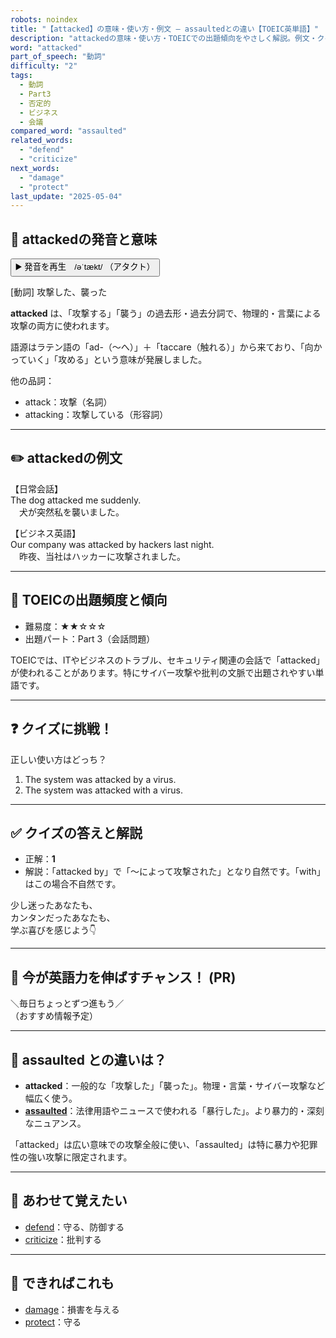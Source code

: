 ```yaml
---
robots: noindex
title: "【attacked】の意味・使い方・例文 ― assaultedとの違い【TOEIC英単語】"
description: "attackedの意味・使い方・TOEICでの出題傾向をやさしく解説。例文・クイズ付きでassaultedとの違いもわかりやすく学べます。"
word: "attacked"
part_of_speech: "動詞"
difficulty: "2"
tags:
  - 動詞
  - Part3
  - 否定的
  - ビジネス
  - 会議
compared_word: "assaulted"
related_words:
  - "defend"
  - "criticize"
next_words:
  - "damage"
  - "protect"
last_update: "2025-05-04"
---
```


## 🔰 attackedの発音と意味

<button class="play-audio" onclick="playTTS('attacked')">
  <span class="play-audio-main">
    ▶️ 発音を再生　/əˈtækt/
  </span>
  <span class="play-audio-sub">
    （アタクト）
  </span>
</button>

[動詞] 攻撃した、襲った

**attacked** は、「攻撃する」「襲う」の過去形・過去分詞で、物理的・言葉による攻撃の両方に使われます。

語源はラテン語の「ad-（～へ）」＋「taccare（触れる）」から来ており、「向かっていく」「攻める」という意味が発展しました。

他の品詞：  
- attack：攻撃（名詞）
- attacking：攻撃している（形容詞）

---

## ✏️ attackedの例文

【日常会話】  
The dog attacked me suddenly.  
　犬が突然私を襲いました。

【ビジネス英語】  
Our company was attacked by hackers last night.  
　昨夜、当社はハッカーに攻撃されました。

---

## 🎯 TOEICの出題頻度と傾向

- 難易度：★★☆☆☆
- 出題パート：Part 3（会話問題）

TOEICでは、ITやビジネスのトラブル、セキュリティ関連の会話で「attacked」が使われることがあります。特にサイバー攻撃や批判の文脈で出題されやすい単語です。

---

## ❓ クイズに挑戦！

正しい使い方はどっち？

1. The system was attacked by a virus.  
2. The system was attacked with a virus.

---

## ✅ クイズの答えと解説

- 正解：**1**
- 解説：「attacked by」で「～によって攻撃された」となり自然です。「with」はこの場合不自然です。

少し迷ったあなたも、  
カンタンだったあなたも、  
学ぶ喜びを感じよう👇️

---

## 🚀 今が英語力を伸ばすチャンス！ (PR)

<div class="info-center">
＼毎日ちょっとずつ進もう／<br>  
（おすすめ情報予定）
</div>

---

## 🤔  assaulted との違いは？

- **attacked**：一般的な「攻撃した」「襲った」。物理・言葉・サイバー攻撃など幅広く使う。
- **[assaulted](/assaulted)**：法律用語やニュースで使われる「暴行した」。より暴力的・深刻なニュアンス。

「attacked」は広い意味での攻撃全般に使い、「assaulted」は特に暴力や犯罪性の強い攻撃に限定されます。

---

## 🧩 あわせて覚えたい

- [defend](/defend)：守る、防御する
- [criticize](/criticize)：批判する

---

## 📖 できればこれも

- [damage](/damage)：損害を与える
- [protect](/protect)：守る

<!-- cvid: aid32_bid11 -->
